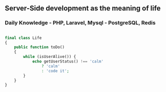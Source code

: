 ## Server-Side development as the meaning of life
### Daily Knowledge - PHP, Laravel, Mysql - PostgreSQL, Redis   

```php 

final class Life
{
    public function toDo()
    {
        while (isUserAlive()) {
            echo getUserStatus() !== 'calm'
                ? 'calm'
                : 'code it';
        }    
    }
}
    
```

<!-- ![main-image](https://sd.keepcalms.com/i-w600/keep-calm-and-just-code-it.jpg "keep-calm") -->

